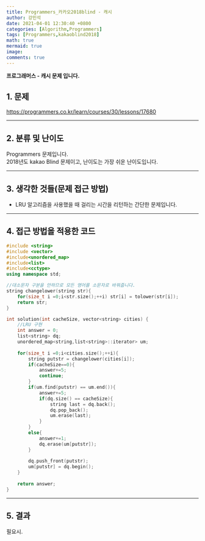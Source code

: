 ```yaml
---
title: Programmers_카카오2018blind - 캐시
author: 강민석
date: 2021-04-01 12:30:40 +0800
categories: [Algorithm,Programmers]
tags: [Programmers,kakaoblind2018]
math: true
mermaid: true
image: 
comments: true
---
```


**프로그래머스 - 캐시 문제 입니다.**

## 1. 문제
<https://programmers.co.kr/learn/courses/30/lessons/17680>






-----  

## 2. 분류 및 난이도

Programmers 문제입니다.  
2018년도 kakao Blind 문제이고, 난이도는 가장 쉬운 난이도입니다.


-----  

## 3. 생각한 것들(문제 접근 방법)

- LRU 알고리즘을 사용했을 때 걸리는 시간을 리턴하는 간단한 문제입니다.



-----  

## 4. 접근 방법을 적용한 코드

```c++
#include <string>
#include <vector>
#include<unordered_map>
#include<list>
#include<cctype>
using namespace std;

//대소문자 구분을 안하므로 모든 영어를 소문자로 바꿔줍니다.
string changelower(string str){
    for(size_t i =0;i<str.size();++i) str[i] = tolower(str[i]);
    return str;
}

int solution(int cacheSize, vector<string> cities) {
    //LRU 구현
    int answer = 0;
    list<string> dq;
    unordered_map<string,list<string>::iterator> um;
    
    for(size_t i =0;i<cities.size();++i){
        string putstr = changelower(cities[i]);
        if(cacheSize==0){
            answer+=5;
            continue;
        }
        if(um.find(putstr) == um.end()){
            answer+=5;
            if(dq.size() == cacheSize){
                string last = dq.back();
                dq.pop_back();
                um.erase(last);
            }
        }
        else{
            answer+=1;
            dq.erase(um[putstr]);
        }
        
        dq.push_front(putstr);
        um[putstr] = dq.begin();
    }
    
    return answer;
}
```

-----

## 5. 결과

필요시.














 
